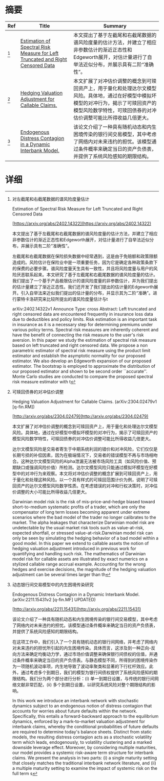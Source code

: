 # 摘要

| Ref | Title | Summary |
| --- | --- | --- |
| [^1] | [Estimation of Spectral Risk Measure for Left Truncated and Right Censored Data](https://arxiv.org/abs/2402.14322) | 本文提出了基于左截尾和右截尾数据的谱风险度量的估计方法，并建立了相应非参数估计的渐近正态性和Edgeworth展开，对估计量进行了自举法近似分布，并展示具有二阶“准确性”。 |
| [^2] | [Hedging Valuation Adjustment for Callable Claims.](http://arxiv.org/abs/2304.02479) | 本文扩展了对冲估价调整的概念到可赎回资产上，用于量化和处理达尔文模型风险。具体地，通过在好模型中模拟坏模型的对冲行为，揭示了可赎回资产的模型风险数学特性，可赎回债券的对冲估价调整可能比所得收益几倍更大。 |
| [^3] | [Endogenous Distress Contagion in a Dynamic Interbank Model.](http://arxiv.org/abs/2211.15431) | 该论文介绍了一种具有随机动态和内生困境传染的银行间交易模型，其中考虑了网络内对未来违约的担忧。该模型通过条件概率来确定当日的资产负债表，并提供了系统风险感知的期限结构。 |

# 详细

[^1]: 对左截尾和右截尾数据的谱风险度量估计

    Estimation of Spectral Risk Measure for Left Truncated and Right Censored Data

    [https://arxiv.org/abs/2402.14322](https://arxiv.org/abs/2402.14322)

    本文提出了基于左截尾和右截尾数据的谱风险度量的估计方法，并建立了相应非参数估计的渐近正态性和Edgeworth展开，对估计量进行了自举法近似分布，并展示具有二阶“准确性”。

    

    左截尾和右截尾数据在保险损失数据中经常遇到，这是由于免赔额和政策限额造成的。风险估计在保险业中是一项重要任务，因为它是确定各种政策条款下的保费的必要步骤。谱风险度量天生具有一致性，并且将风险度量与用户的风险厌恶联系起来。本文研究了基于左截尾和右截尾数据的谱风险度量的估计。我们提出了一个基于产品极限估计的谱风险度量的非参数估计，并为我们提出的估计量建立了渐近正态性。我们还开发了我们提出的估计量的Edgeworth展开。引入自举法来近似我们提出的估计量的分布，并显示其为二阶“准确”。进行蒙特卡洛研究来比较所提出的谱风险度量估计与t

    arXiv:2402.14322v1 Announce Type: cross  Abstract: Left truncated and right censored data are encountered frequently in insurance loss data due to deductibles and policy limits. Risk estimation is an important task in insurance as it is a necessary step for determining premiums under various policy terms. Spectral risk measures are inherently coherent and have the benefit of connecting the risk measure to the user's risk aversion. In this paper we study the estimation of spectral risk measure based on left truncated and right censored data. We propose a non parametric estimator of spectral risk measure using the product limit estimator and establish the asymptotic normality for our proposed estimator. We also develop an Edgeworth expansion of our proposed estimator. The bootstrap is employed to approximate the distribution of our proposed estimator and shown to be second order ``accurate''. Monte Carlo studies are conducted to compare the proposed spectral risk measure estimator with t
    
[^2]: 可赎回债券的对冲估价调整

    Hedging Valuation Adjustment for Callable Claims. (arXiv:2304.02479v1 [q-fin.RM])

    [http://arxiv.org/abs/2304.02479](http://arxiv.org/abs/2304.02479)

    本文扩展了对冲估价调整的概念到可赎回资产上，用于量化和处理达尔文模型风险。具体地，通过在好模型中模拟坏模型的对冲行为，揭示了可赎回资产的模型风险数学特性，可赎回债券的对冲估价调整可能比所得收益几倍更大。

    

    达尔文模型风险是交易者寄生于中期系统利润的错价和对冲风险，它们仅仅是长期亏损的补偿因素，因为在极端情况下，交易者的错误模型不再与市场相吻合。这种达尔文模型风险的Alpha泄漏无法被市场风险工具（如风险价值、预期缺口或强调风险价值）所检测。达尔文模型风险只能通过模拟坏模型在好模型中的对冲行为来观察。本文将对冲估价调整的概念扩展到可赎回资产上，用于量化和处理这种风险。以一个具有样式的可赎回范围计价为例，说明了可赎回资产的达尔文模型风险数学性质。在考虑错误的对冲和行权决策时，对冲估价调整的大小可能比所得收益几倍更大。

    Darwinian model risk is the risk of mis-price-and-hedge biased toward short-to-medium systematic profits of a trader, which are only the compensator of long term losses becoming apparent under extreme scenarios where the bad model of the trader no longer calibrates to the market. The alpha leakages that characterize Darwinian model risk are undetectable by the usual market risk tools such as value-at-risk, expected shortfall, or stressed value-at-risk.Darwinian model risk can only be seen by simulating the hedging behavior of a bad model within a good model. In this paper we extend to callable assets the notion of hedging valuation adjustment introduced in previous work for quantifying and handling such risk. The mathematics of Darwinian model risk for callable assets are illustrated by exact numerics on a stylized callable range accrual example. Accounting for the wrong hedges and exercise decisions, the magnitude of the hedging valuation adjustment can be several times larger than th
    
[^3]: 动态银行间交易模型中的内生困境传染研究

    Endogenous Distress Contagion in a Dynamic Interbank Model. (arXiv:2211.15431v2 [q-fin.MF] UPDATED)

    [http://arxiv.org/abs/2211.15431](http://arxiv.org/abs/2211.15431)

    该论文介绍了一种具有随机动态和内生困境传染的银行间交易模型，其中考虑了网络内对未来违约的担忧。该模型通过条件概率来确定当日的资产负债表，并提供了系统风险感知的期限结构。

    

    在这项工作中，我们引入了一个具有随机动态的银行间网络，并考虑了网络内对未来违约的担忧所引起的内生困境传染。具体而言，这涉及到一种正向-反向方法来确定均衡动力学，通过市场价值调整来确保银行间债权的估值，并通过条件概率来确定当日的资产负债表。与静态模型不同，所得到的困境传染作为一项随机波动率项，内生地导致了波动率聚类和显著的下行杠杆效应。此外，通过考虑多个到期日，我们的模型为银行间债权提供了系统风险感知的期限结构。我们分为两个部分进行分析：(i) 单一到期日设置，与传统的银行间网络文献非常匹配，(ii) 多个到期日设置，以研究系统风险对整个期限结构的影响。

    In this work we introduce an interbank network with stochastic dynamics subject to an endogenous notion of distress contagion that accounts for worries about future defaults within the network. Specifically, this entails a forward-backward approach to the equilibrium dynamics, enforced by a mark-to-market valuation adjustment for interbank claims, whereby the conditional probabilities of future defaults are required to determine today's balance sheets. Distinct from static models, the resulting distress contagion acts as a stochastic volatility term which leads, endogenously, to volatility clustering and a marked downside leverage effect. Moreover, by considering multiple maturities, our model provides a systemic risk-aware term structure for interbank claims. We present the analysis in two parts: (i) a single maturity setting that closely matches the traditional interbank network literature, and (ii) a multiple maturity setting to examine the impact of systemic risk on the full term s
    


